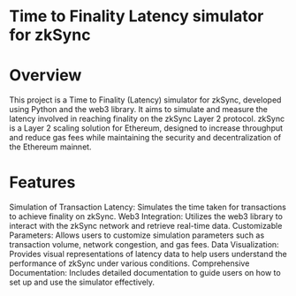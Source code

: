 # Time to Finality Latency simulator for zkSync
# Overview
This project is a Time to Finality (Latency) simulator for zkSync, developed using Python and the web3 library. It aims to simulate and measure the latency involved in reaching finality on the zkSync Layer 2 protocol. zkSync is a Layer 2 scaling solution for Ethereum, designed to increase throughput and reduce gas fees while maintaining the security and decentralization of the Ethereum mainnet.

# Features
Simulation of Transaction Latency: Simulates the time taken for transactions to achieve finality on zkSync.
Web3 Integration: Utilizes the web3 library to interact with the zkSync network and retrieve real-time data.
Customizable Parameters: Allows users to customize simulation parameters such as transaction volume, network congestion, and gas fees.
Data Visualization: Provides visual representations of latency data to help users understand the performance of zkSync under various conditions.
Comprehensive Documentation: Includes detailed documentation to guide users on how to set up and use the simulator effectively.
